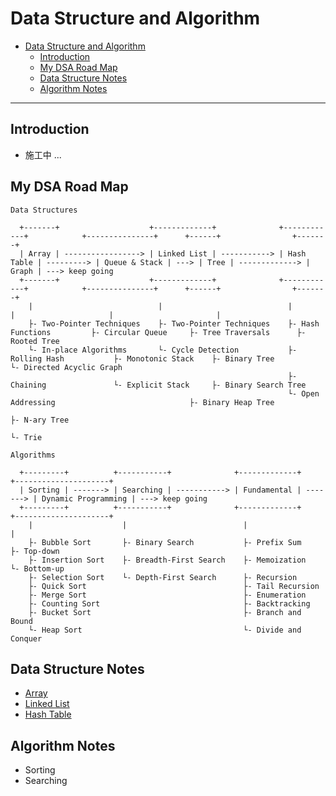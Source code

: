 # Data Structure and Algorithm

- [Data Structure and Algorithm](#data-structure-and-algorithm)
  - [Introduction](#introduction)
  - [My DSA Road Map](#my-dsa-road-map)
  - [Data Structure Notes](#data-structure-notes)
  - [Algorithm Notes](#algorithm-notes)

---
## Introduction

- 施工中 ...

## My DSA Road Map

```
Data Structures

  +-------+                    +-------------+              +------------+            +---------------+      +------+                +-------+
  | Array | -----------------> | Linked List | -----------> | Hash Table | ---------> | Queue & Stack | ---> | Tree | -------------> | Graph | ---> keep going
  +-------+                    +-------------+              +------------+            +---------------+      +------+                +-------+
    |                            |                            |                         |                     |                       |
    ├- Two-Pointer Techniques    ├- Two-Pointer Techniques    ├- Hash Functions         ├- Circular Queue     ├- Tree Traversals      ├- Rooted Tree
    └- In-place Algorithms       └- Cycle Detection           ├- Rolling Hash           ├- Monotonic Stack    ├- Binary Tree          └- Directed Acyclic Graph
                                                              ├- Chaining               └- Explicit Stack     ├- Binary Search Tree  
                                                              └- Open Addressing                              ├- Binary Heap Tree    
                                                                                                              ├- N-ary Tree          
                                                                                                              └- Trie                

Algorithms

  +---------+          +-----------+              +-------------+          +---------------------+
  | Sorting | -------> | Searching | -----------> | Fundamental | -------> | Dynamic Programming | ---> keep going
  +---------+          +-----------+              +-------------+          +---------------------+
    |                    |                          |                        |
    ├- Bubble Sort       ├- Binary Search           ├- Prefix Sum            ├- Top-down
    ├- Insertion Sort    ├- Breadth-First Search    ├- Memoization           └- Bottom-up
    ├- Selection Sort    └- Depth-First Search      ├- Recursion         
    ├- Quick Sort                                   ├- Tail Recursion    
    ├- Merge Sort                                   ├- Enumeration       
    ├- Counting Sort                                ├- Backtracking      
    ├- Bucket Sort                                  ├- Branch and Bound  
    └- Heap Sort                                    └- Divide and Conquer
```

## Data Structure Notes

- [Array](./notes/array.md)
- [Linked List](./notes/linked-list.md)
- [Hash Table](./notes/hash-table.md)

## Algorithm Notes

- Sorting
- Searching